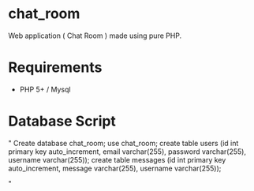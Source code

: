 # chat_room

Web application ( Chat Room ) made using pure PHP.

# Requirements

- PHP 5+ / Mysql

# Database Script

"
Create database chat_room;
use chat_room;
create table users (id int primary key auto_increment, email varchar(255), password varchar(255), username varchar(255));
create table messages (id int primary key auto_increment, message varchar(255), username varchar(255));

"
